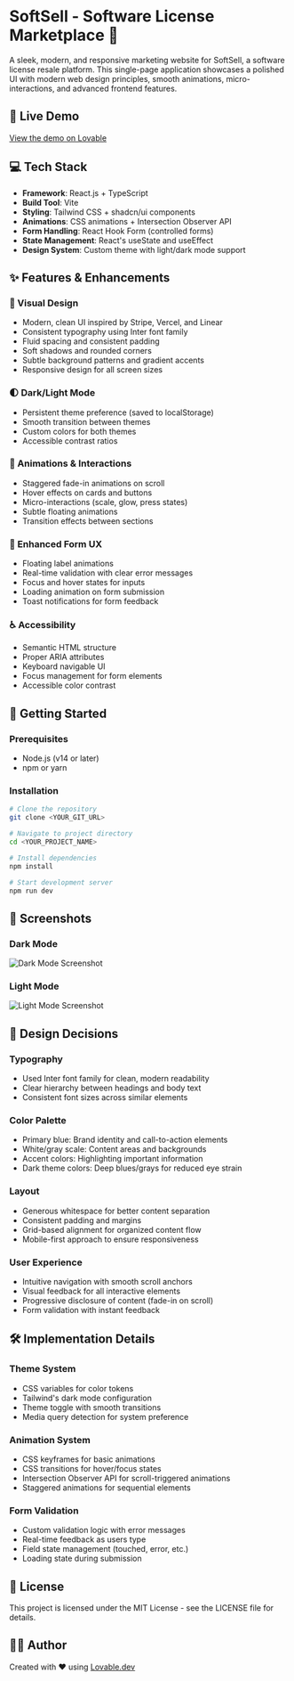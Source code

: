 
# SoftSell - Software License Marketplace 🚀

A sleek, modern, and responsive marketing website for SoftSell, a software license resale platform. This single-page application showcases a polished UI with modern web design principles, smooth animations, micro-interactions, and advanced frontend features.

## 🌟 Live Demo

[View the demo on Lovable](https://lovable.dev/projects/70ad7271-d38c-4a5b-92d5-a8963ed42807)

## 💻 Tech Stack

- **Framework**: React.js + TypeScript
- **Build Tool**: Vite
- **Styling**: Tailwind CSS + shadcn/ui components
- **Animations**: CSS animations + Intersection Observer API
- **Form Handling**: React Hook Form (controlled forms)
- **State Management**: React's useState and useEffect
- **Design System**: Custom theme with light/dark mode support

## ✨ Features & Enhancements

### 🎨 Visual Design
- Modern, clean UI inspired by Stripe, Vercel, and Linear
- Consistent typography using Inter font family
- Fluid spacing and consistent padding
- Soft shadows and rounded corners
- Subtle background patterns and gradient accents
- Responsive design for all screen sizes

### 🌓 Dark/Light Mode
- Persistent theme preference (saved to localStorage)
- Smooth transition between themes
- Custom colors for both themes
- Accessible contrast ratios

### 🔄 Animations & Interactions
- Staggered fade-in animations on scroll
- Hover effects on cards and buttons
- Micro-interactions (scale, glow, press states)
- Subtle floating animations
- Transition effects between sections

### 📝 Enhanced Form UX
- Floating label animations
- Real-time validation with clear error messages
- Focus and hover states for inputs
- Loading animation on form submission
- Toast notifications for form feedback

### ♿ Accessibility
- Semantic HTML structure
- Proper ARIA attributes
- Keyboard navigable UI
- Focus management for form elements
- Accessible color contrast

## 🚀 Getting Started

### Prerequisites
- Node.js (v14 or later)
- npm or yarn

### Installation

```bash
# Clone the repository
git clone <YOUR_GIT_URL>

# Navigate to project directory
cd <YOUR_PROJECT_NAME>

# Install dependencies
npm install

# Start development server
npm run dev
```

## 📸 Screenshots

### Dark Mode
![Dark Mode Screenshot](https://lovable.dev/dark-mode-screenshot.png)

### Light Mode
![Light Mode Screenshot](https://lovable.dev/light-mode-screenshot.png)

## 🧠 Design Decisions

### Typography
- Used Inter font family for clean, modern readability
- Clear hierarchy between headings and body text
- Consistent font sizes across similar elements

### Color Palette
- Primary blue: Brand identity and call-to-action elements
- White/gray scale: Content areas and backgrounds
- Accent colors: Highlighting important information
- Dark theme colors: Deep blues/grays for reduced eye strain

### Layout
- Generous whitespace for better content separation
- Consistent padding and margins
- Grid-based alignment for organized content flow
- Mobile-first approach to ensure responsiveness

### User Experience
- Intuitive navigation with smooth scroll anchors
- Visual feedback for all interactive elements
- Progressive disclosure of content (fade-in on scroll)
- Form validation with instant feedback

## 🛠️ Implementation Details

### Theme System
- CSS variables for color tokens
- Tailwind's dark mode configuration
- Theme toggle with smooth transitions
- Media query detection for system preference

### Animation System
- CSS keyframes for basic animations
- CSS transitions for hover/focus states
- Intersection Observer API for scroll-triggered animations
- Staggered animations for sequential elements

### Form Validation
- Custom validation logic with error messages
- Real-time feedback as users type
- Field state management (touched, error, etc.)
- Loading state during submission

## 📝 License

This project is licensed under the MIT License - see the LICENSE file for details.

## 👨‍💻 Author

Created with ❤️ using [Lovable.dev](https://lovable.dev)
